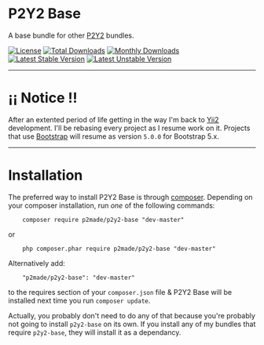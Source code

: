 # P2Y2 Base

A base bundle for other [P2Y2](https://github.com/p2made) bundles.

[![License](https://poser.pugx.org/p2made/p2y2-base/license)](https://packagist.org/packages/p2made/p2y2-base)
[![Total Downloads](https://poser.pugx.org/p2made/p2y2-base/downloads)](https://packagist.org/packages/p2made/p2y2-base)
[![Monthly Downloads](https://poser.pugx.org/p2made/p2y2-base/d/monthly)](https://packagist.org/packages/p2made/p2y2-base)
[![Latest Stable Version](https://poser.pugx.org/p2made/p2y2-base/v/stable)](https://packagist.org/packages/p2made/p2y2-base)
[![Latest Unstable Version](https://poser.pugx.org/p2made/p2y2-base/v/unstable)](https://packagist.org/packages/p2made/p2y2-base)

---

# ¡¡ Notice !!

After an extented period of life getting in the way I'm back to [Yii2](https://www.yiiframework.com/) development. I'll be rebasing every project as I resume work on it. Projects that use [Bootstrap](https://getbootstrap.com/) will resume as version `5.0.0` for Bootstrap 5.x.

---

# Installation

The preferred way to install P2Y2 Base is through [composer](http://getcomposer.org/download/).
Depending on your composer installation, run *one* of the following commands:

```
	composer require p2made/p2y2-base "dev-master"
```

or

```
	php composer.phar require p2made/p2y2-base "dev-master"
```

Alternatively add:

```
	"p2made/p2y2-base": "dev-master"
```

to the requires section of your `composer.json` file & P2Y2 Base will be installed next time you run `composer update`.

Actually, you probably don't need to do any of that because you're probably not going to install `p2y2-base` on its own. If you install any of my bundles that require `p2y2-base`, they will install it as a dependancy.
